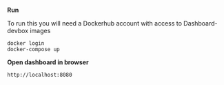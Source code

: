 __Run__

To run this you will need a Dockerhub account with access to Dashboard-devbox images


```
docker login
docker-compose up
```

__Open dashboard in browser__

```
http://localhost:8080
```